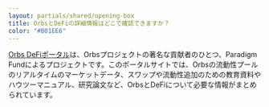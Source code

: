 ```yaml
---
layout: partials/shared/opening-box
title: OrbsとDeFiの詳細情報はどこで確認できますか？
color: "#B01EE6"
---
```


[Orbs DeFiポータル](https://orbsdefi.com/)は、Orbsプロジェクトの著名な貢献者のひとつ、Paradigm Fundによるプロジェクトです。このポータルサイトでは、Orbsの流動性プールのリアルタイムのマーケットデータ、スワップや流動性追加のための教育資料やハウツーマニュアル、研究論文など、OrbsとDeFiについて必要な情報がまとめられています。